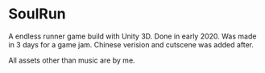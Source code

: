 # SoulRun
A endless runner game build with Unity 3D. Done in early 2020.
Was made in 3 days for a game jam. Chinese verision and cutscene was added after.

All assets other than music are by me.
